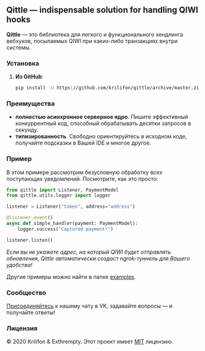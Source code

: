 ## Qittle — indispensable solution for handling QIWI hooks
**Qittle** — это библиотека для легкого и функционального хендлинга вебхуков, посылаемых QIWI при каких-либо транзакциях внутри системы.

### Установка
1) **Из GitHub**:
    ```sh
   pip install -U https://github.com/krilifon/qittle/archive/master.zip
   ```
   
### Преимущества
- **полностью асинхронное серверное ядро**. Пишите эффективный конкуррентный код, способный обрабатывать десятки запросов в секунду.
- **типизированность**. Свободно ориентируйтесь в исходном коде, получайте подсказки в Вашей IDE и многое другое.


### Пример
В этом примере рассмотрим безусловную обработку всех поступающих уведомлений. Посмотрите, как это просто:
```python
from qittle import Listener, PaymentModel
from qittle.utils.logger import logger

listener = Listener("token", address="address")

@listener.event()
async def simple_handler(payment: PaymentModel):
    logger.success("Captured payment!")

listener.listen()
```
_Если вы не укажете адрес, на который QIWI будет отправлять обновления, Qittle автоматически создаст ngrok-туннель для Вашего удобства!_

Другие примеры можно найти в папке [examples](./examples).

### Сообщество
[Присоединяйтесь](https://vk.me/join/AJQ1d6rurhh0SUGH38LBeyeC) к нашему чату в VK, задавайте вопросы — и получайте ответы!

### Лицензия
© 2020 Krilifon & Exthrempty.
Этот проект имеет [MIT](./LICENSE) лицензию. 

